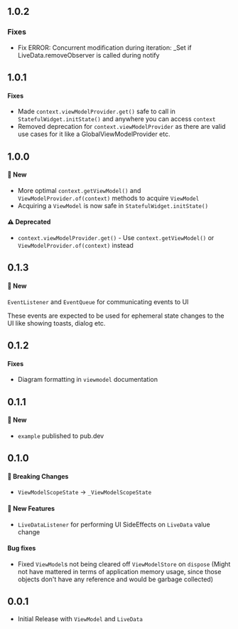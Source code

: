 ## 1.0.2
### Fixes
* Fix ERROR: Concurrent modification during iteration: _Set if LiveData.removeObserver is called during notify

## 1.0.1
#### Fixes
* Made `context.viewModelProvider.get()` safe to call in `StatefulWidget.initState()` and anywhere you can access `context`
* Removed deprecation for `context.viewModelProvider` as there are valid use cases for it like a GlobalViewModelProvider etc.

## 1.0.0
#### 💫 New
* More optimal `context.getViewModel()` and `ViewModelProvider.of(context)` methods to acquire `ViewModel`
* Acquiring a `ViewModel` is now safe in `StatefulWidget.initState()`

#### ⚠️ Deprecated
* `context.viewModelProvider.get()` - Use `context.getViewModel()` or `ViewModelProvider.of(context)` instead

## 0.1.3
#### 💫 New
`EventListener` and `EventQueue` for communicating events to UI

These events are expected to be used for ephemeral state changes to the UI like showing toasts, dialog etc.

## 0.1.2
#### Fixes
* Diagram formatting in `viewmodel` documentation

## 0.1.1
#### 💫 New
* `example` published to pub.dev

## 0.1.0
#### 🚨 Breaking Changes
* `ViewModelScopeState` -> `_ViewModelScopeState`

#### 💫 New Features
* `LiveDataListener` for performing UI SideEffects on `LiveData` value change

#### Bug fixes
* Fixed `ViewModel`s not being cleared off `ViewModelStore` on `dispose`
	(Might not have mattered in terms of application memory usage, since those objects don't have any reference and would be garbage collected)

## 0.0.1
* Initial Release with `ViewModel` and `LiveData`
